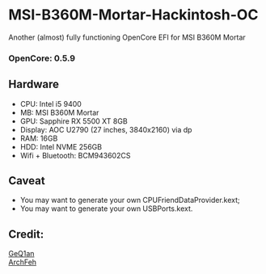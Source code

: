 # MSI-B360M-Mortar-Hackintosh-OC
Another (almost) fully functioning OpenCore EFI for MSI B360M Mortar

### OpenCore: 0.5.9

## Hardware
- CPU: Intel i5 9400
- MB: MSI B360M Mortar
- GPU: Sapphire RX 5500 XT 8GB
- Display: AOC U2790 (27 inches, 3840x2160) via dp
- RAM: 16GB
- HDD: Intel NVME 256GB
- Wifi + Bluetooth: BCM943602CS

## Caveat

- You may want to generate your own CPUFriendDataProvider.kext;
- You may want to generate your own USBPorts.kext.

## Credit:

[GeQ1an](https://github.com/GeQ1an/MSI-B360M-MORTAR-HACKINTOSH-OPENCORE-EFI)<br>
[ArchFeh](https://github.com/ArchFeh/MSI-B360M-MORTAR-HACKINTOSH-OPENCORE-EFI-without-core-graphic)<br>
